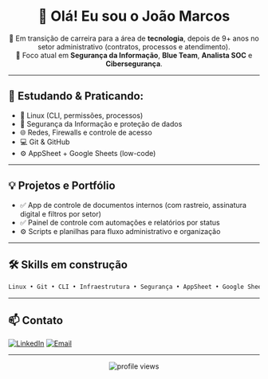 
<h1 align="center">👋 Olá! Eu sou o João Marcos</h1>

<p align="center">
🚀 Em transição de carreira para a área de <strong>tecnologia</strong>, depois de 9+ anos no setor administrativo (contratos, processos e atendimento).<br>
🎯 Foco atual em <strong>Segurança da Informação</strong>, <strong>Blue Team</strong>, <strong>Analista SOC</strong> e <strong>Cibersegurança</strong>.
</p>

---

## 🧠 Estudando & Praticando:
- 🐧 Linux (CLI, permissões, processos)
- 🔐 Segurança da Informação e proteção de dados
- 🌐 Redes, Firewalls e controle de acesso
- 💻 Git & GitHub
- ⚙️ AppSheet + Google Sheets (low-code)

---

## 💡 Projetos e Portfólio
- ✅ App de controle de documentos internos (com rastreio, assinatura digital e filtros por setor)
- ✅ Painel de controle com automações e relatórios por status
- ⚙️ Scripts e planilhas para fluxo administrativo e organização

---

## 🛠️ Skills em construção
```bash
Linux • Git • CLI • Infraestrutura • Segurança • AppSheet • Google Sheets • Troubleshooting
```

---

## 📫 Contato

[![LinkedIn](https://img.shields.io/badge/-LinkedIn-blue?style=flat-square&logo=linkedin&logoColor=white&link=https://linkedin.com/in/joaomguilherme)](https://linkedin.com/in/joaomguilherme)
[![Email](https://img.shields.io/badge/-Email-red?style=flat-square&logo=gmail&logoColor=white)](mailto:joaomguilherme@icloud.com)

---

<p align="center">
  <img src="https://komarev.com/ghpvc/?username=joaomguilherme&color=blue" alt="profile views"/>
</p>
